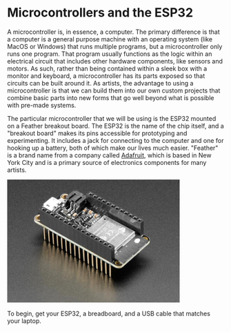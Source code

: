 # Microcontrollers and the ESP32

A microcontroller is, in essence, a computer. The primary difference is that a computer is a general purpose machine with an operating system (like MacOS or Windows) that runs multiple programs, but a microcontroller only runs one program. That program usually functions as the logic within an electrical circuit that includes other hardware components, like sensors and motors. As such, rather than being contained within a sleek box with a monitor and keyboard, a microcontroller has its parts exposed so that circuits can be built around it. As artists, the advantage to using a microcontroller is that we can build them into our own custom projects that combine basic parts into new forms that go well beyond what is possible with pre-made systems.

The particular microcontroller that we will be using is the ESP32 mounted on a Feather breakout board. The ESP32 is the name of the chip itself, and a "breakout board" makes its pins accessible for prototyping and experimenting. It includes a jack for connecting to the computer and one for hooking up a battery, both of which make our lives much easier. "Feather" is a brand name from a company called [Adafruit](https://adafruit.com), which is based in New York City and is a primary source of electronics components for many artists.

<img src="img/esp32.jpg" width="400" />


To begin, get your ESP32, a breadboard, and a USB cable that matches your laptop.